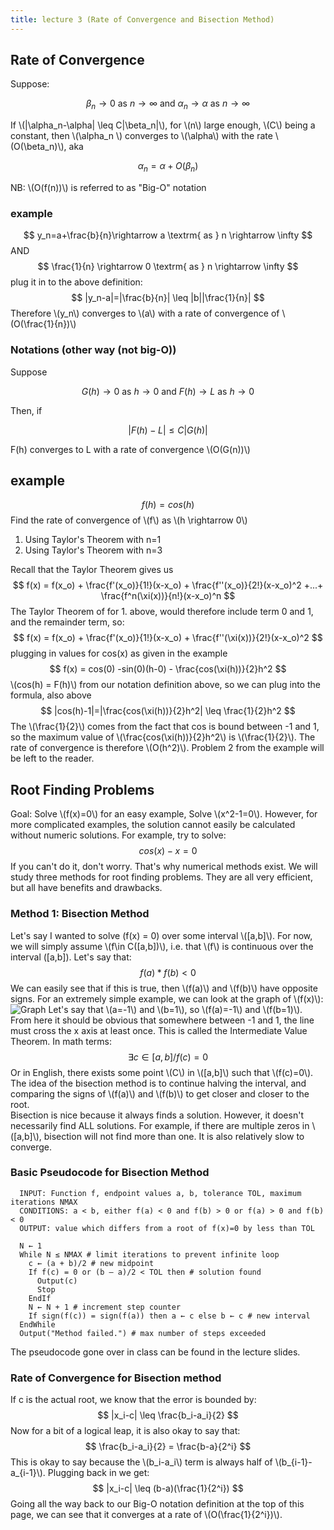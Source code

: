 ```yaml
---
title: lecture 3 (Rate of Convergence and Bisection Method)
---
```


## Rate of Convergence
Suppose:

$$
\beta_n \rightarrow 0 \textrm{ as } n \rightarrow \infty \textrm{ and } \alpha_n \rightarrow \alpha \textrm{ as } n \rightarrow \infty
$$

If \\(\|\alpha_n-\alpha\| \leq C\|\beta_n\|\\), for \\(n\\) large enough, \\(C\\) being a constant, then \\(\alpha\_n \\) converges to \\(\alpha\\) with the rate \\(O(\beta_n)\\), aka

$$
\alpha_n=\alpha+O(\beta_n)
$$

NB: \\(O(f(n))\\) is referred to as "Big-O" notation
### example
$$
y_n=a+\frac{b}{n}\rightarrow a \textrm{ as } n \rightarrow \infty
$$
AND
$$
\frac{1}{n} \rightarrow 0 \textrm{ as } n \rightarrow \infty
$$
plug it in to the above definition:
$$
|y_n-a|=|\frac{b}{n}| \leq |b||\frac{1}{n}|
$$
Therefore \\(y_n\\) converges to \\(a\\) with a rate of convergence of \\(O(\frac{1}{n})\\)
### Notations (other way (not big-O))
Suppose

$$
G(h) \rightarrow 0 \textrm{ as } h \rightarrow 0 \textrm{ and } F(h) \rightarrow L \textrm{ as } h \rightarrow 0
$$

Then, if

$$
|F(h)-L| \leq C|G(h)|
$$

F(h) converges to L with a rate of convergence \\(O(G(n))\\)
## example
$$
f(h)=cos(h)
$$
Find the rate of convergence of \\(f\\) as \\(h \rightarrow 0\\)
1. Using Taylor's Theorem with n=1
2. Using Taylor's Theorem with n=3

Recall that the Taylor Theorem gives us
$$
f(x) = f(x_o) + \frac{f'(x_o)}{1!}(x-x_o) + \frac{f''(x_o)}{2!}(x-x_o)^2 +...+ \frac{f^n(\xi(x))}{n!}(x-x_o)^n
$$
The Taylor Theorem of for 1. above, would therefore include term 0 and 1, and the remainder term, so:
$$
f(x) = f(x_o) + \frac{f'(x_o)}{1!}(x-x_o) + \frac{f''(\xi(x))}{2!}(x-x_o)^2
$$
plugging in values for cos(x) as given in the example
$$
f(x) = cos(0) -sin(0)(h-0) - \frac{cos(\xi(h))}{2}h^2
$$
\\(cos(h) = F(h)\\) from our notation definition above, so we can plug into the formula, also above
$$
|cos(h)-1|=|\frac{cos(\xi(h))}{2}h^2| \leq \frac{1}{2}h^2
$$
The \\(\frac{1}{2}\\) comes from the fact that cos is bound between -1 and 1, so the maximum value of \\(\frac{cos(\xi(h))}{2}h^2\\) is \\(\frac{1}{2}\\).
The rate of convergence is therefore \\(O(h^2)\\). Problem 2 from the example will be left to the reader.
## Root Finding Problems
Goal: Solve \\(f(x)=0\\)
for an easy example, Solve \\(x^2-1=0\\). However, for more complicated examples, the solution cannot easily be calculated without numeric solutions. For example, try to solve:
$$
cos(x) -x =0
$$
If you can't do it, don't worry. That's why numerical methods exist. We will study three methods for root finding problems. They are all very efficient, but all have benefits and drawbacks.
### Method 1: Bisection Method
Let's say I wanted to solve \(f(x) = 0\) over some interval \\([a,b]\\). For now, we will simply assume \\(f\in C([a,b])\\), i.e. that \\(f\\) is continuous over the interval \([a,b]\). Let's say that:
$$
f(a)*f(b)\lt0
$$
We can easily see that if this is true, then \\(f(a)\\) and \\(f(b)\\) have opposite signs. For an extremely simple example, we can look at the graph of \\(f(x)\\):
![Graph](https://i.imgur.com/6UMJ2gv.png)
Let's say that \\(a=-1\\) and \\(b=1\\), so \\(f(a)=-1\\) and \\(f(b=1)\\). From here it should be obvious that somewhere between -1 and 1, the line must cross the x axis at least once. This is called the Intermediate Value Theorem. In math terms:
$$
\exists c \in [a,b] / f(c) = 0
$$
Or in English, there exists some point \\(C\\) in \\([a,b]\\) such that \\(f(c)=0\\). The idea of the bisection method is to continue halving the interval, and comparing the signs of \\(f(a)\\) and \\(f(b)\\) to get closer and closer to the root. <br>
Bisection is nice because it always finds a solution. However, it doesn't necessarily find ALL solutions. For example, if there are multiple zeros in \\([a,b]\\), bisection will not find more than one. It is also relatively slow to converge.
### Basic Pseudocode for Bisection Method
```
  INPUT: Function f, endpoint values a, b, tolerance TOL, maximum iterations NMAX
  CONDITIONS: a < b, either f(a) < 0 and f(b) > 0 or f(a) > 0 and f(b) < 0
  OUTPUT: value which differs from a root of f(x)=0 by less than TOL

  N ← 1
  While N ≤ NMAX # limit iterations to prevent infinite loop
    c ← (a + b)/2 # new midpoint
    If f(c) = 0 or (b – a)/2 < TOL then # solution found
      Output(c)
      Stop
    EndIf
    N ← N + 1 # increment step counter
    If sign(f(c)) = sign(f(a)) then a ← c else b ← c # new interval
  EndWhile
  Output("Method failed.") # max number of steps exceeded
  ```
The pseudocode gone over in class can be found in the lecture slides.
### Rate of Convergence for Bisection method
If c is the actual root, we know that the error is bounded by:
$$
|x_i-c| \leq \frac{b_i-a_i}{2}
$$
Now for a bit of a logical leap, it is also okay to say that:
$$
\frac{b_i-a_i}{2} = \frac{b-a}{2^i}
$$
This is okay to say because the \\(b_i-a_i\\) term is always half of \\(b_{i-1}-a_{i-1}\\). Plugging back in we get:
$$
|x_i-c| \leq (b-a)(\frac{1}{2^i})
$$
Going all the way back to our Big-O notation definition at the top of this page, we can see that it converges at a rate of \\(O(\frac{1}{2^i})\\).
